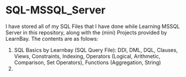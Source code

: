 # SQL-MSSQL_Server
I have stored all of my SQL Files that I have done while Learning MSSQL Server in this repository, along with the (mini) Projects provided by LearnBay. The contents are as folows:
1. SQL Basics by Learnbay (SQL Query File): DDl, DML, DQL, Clauses, Views, Constraints, Indexing, Operators (Logical, Arithmetic, Comparison, Set Operators), Functions (Aggregation, String)
2. 
